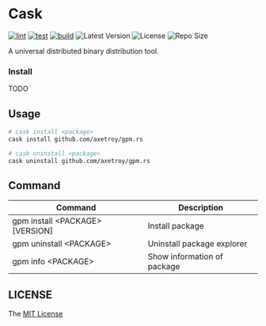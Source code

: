 # Cask

[![lint](https://github.com/axetroy/cask.rs/actions/workflows/lint.yml/badge.svg)](https://github.com/axetroy/cask.rs/actions/workflows/lint.yml)
[![test](https://github.com/axetroy/cask.rs/actions/workflows/test.yml/badge.svg)](https://github.com/axetroy/cask.rs/actions/workflows/test.yml)
[![build](https://github.com/axetroy/cask.rs/actions/workflows/build.yml/badge.svg)](https://github.com/axetroy/cask.rs/actions/workflows/build.yml)
![Latest Version](https://img.shields.io/github/v/release/axetroy/cask.rs.svg)
![License](https://img.shields.io/github/license/axetroy/cask.rs.svg)
![Repo Size](https://img.shields.io/github/repo-size/axetroy/cask.rs.svg)

A universal distributed binary distribution tool.

### Install

TODO

## Usage

```sh
# cask install <package>
cask install github.com/axetroy/gpm.rs

# cask uninstall <package>
cask uninstall github.com/axetroy/gpm.rs
```

## Command

| Command                           | Description                 |
| --------------------------------- | --------------------------- |
| gpm install \<PACKAGE\> [VERSION] | Install package             |
| gpm uninstall \<PACKAGE\>         | Uninstall package explorer  |
| gpm info \<PACKAGE\>              | Show information of package |

## LICENSE

The [MIT License](LICENSE)
